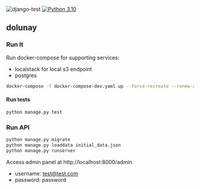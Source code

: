 ![django-test](https://github.com/alfabalf/donunay/actions/workflows/django-test.yaml/badge.svg) [![Python 3.10](https://img.shields.io/badge/python-3.10-blue.svg)](https://www.python.org/downloads/release/python-310/)
    

## dolunay

### Run It

Run docker-compose for supporting services:
- localstack for local s3 endpoint
- postgres

```bash
docker-compose -f docker-compose-dev.yaml up --force-recreate --renew-anon-volumes
```

#### Run tests
```bash
python manage.py test
```

### Run API
```bash
python manage.py migrate
python manage.py loaddata initial_data.json
python manage.py runserver
```

Access admin panel at http://localhost:8000/admin
 - username: test@test.com
 - password: password



